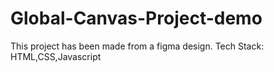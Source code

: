 # Global-Canvas-Project-demo

This project has been made from a figma design.
Tech Stack: HTML,CSS,Javascript